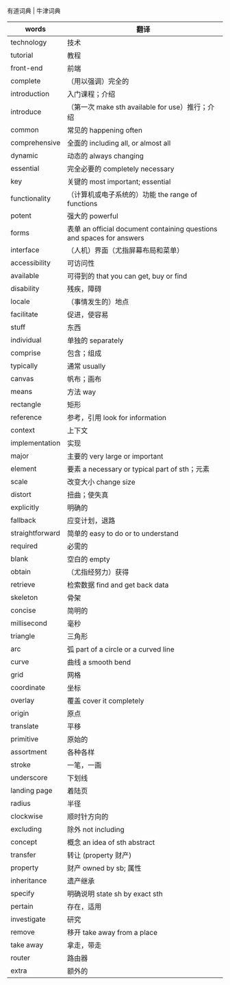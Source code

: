 有道词典 | 牛津词典

| words           | 翻译                                                                  |
| --------------- | --------------------------------------------------------------------- |
| technology      | 技术                                                                  |
| tutorial        | 教程                                                                  |
| front-end       | 前端                                                                  |
| complete        | （用以强调）完全的                                                    |
| introduction    | 入门课程；介绍                                                        |
| introduce       | （第一次 make sth available for use）推行；介绍                       |
| common          | 常见的 happening often                                                |
| comprehensive   | 全面的 including all, or almost all                                   |
| dynamic         | 动态的 always changing                                                |
| essential       | 完全必要的 completely necessary                                       |
| key             | 关键的 most important; essential                                      |
| functionality   | （计算机或电子系统的）功能 the range of functions                     |
| potent          | 强大的 powerful                                                       |
| forms           | 表单 an official document containing questions and spaces for answers |
| interface       | （人机）界面（尤指屏幕布局和菜单）                                    |
| accessibility   | 可访问性                                                              |
| available       | 可得到的 that you can get, buy or find                                |
| disability      | 残疾，障碍                                                            |
| locale          | （事情发生的）地点                                                    |
| facilitate      | 促进，使容易                                                          |
| stuff           | 东西                                                                  |
| individual      | 单独的 separately                                                     |
| comprise        | 包含；组成                                                            |
| typically       | 通常 usually                                                          |
| canvas          | 帆布；画布                                                            |
| means           | 方法 way                                                              |
| rectangle       | 矩形                                                                  |
| reference       | 参考，引用 look for information                                       |
| context         | 上下文                                                                |
| implementation  | 实现                                                                  |
| major           | 主要的 very large or important                                        |
| element         | 要素 a necessary or typical part of sth；元素                         |
| scale           | 改变大小 change size                                                  |
| distort         | 扭曲；使失真                                                          |
| explicitly      | 明确的                                                                |
| fallback        | 应变计划，退路                                                        |
| straightforward | 简单的 easy to do or to understand                                    |
| required        | 必需的                                                                |
| blank           | 空白的 empty                                                          |
| obtain          | （尤指经努力）获得                                                    |
| retrieve        | 检索数据 find and get back data                                       |
| skeleton        | 骨架                                                                  |
| concise         | 简明的                                                                |
| millisecond     | 毫秒                                                                  |
| triangle        | 三角形                                                                |
| arc             | 弧 part of a circle or a curved line                                  |
| curve           | 曲线 a smooth bend                                                    |
| grid            | 网格                                                                  |
| coordinate      | 坐标                                                                  |
| overlay         | 覆盖 cover it completely                                              |
| origin          | 原点                                                                  |
| translate       | 平移                                                                  |
| primitive       | 原始的                                                                |
| assortment      | 各种各样                                                              |
| stroke          | 一笔，一画                                                            |
| underscore      | 下划线                                                                |
| landing page    | 着陆页                                                                |
| radius          | 半径                                                                  |
| clockwise       | 顺时针方向的                                                          |
| excluding       | 除外 not including                                                    |
| concept         | 概念 an idea of sth abstract                                          |
| transfer        | 转让 (property 财产)                                                  |
| property        | 财产 owned by sb; 属性                                                |
| inheritance     | 遗产继承                                                              |
| specify         | 明确说明 state sh by exact sth                                        |
| pertain         | 存在，适用                                                            |
| investigate     | 研究                                                                  |
| remove          | 移开 take away from a place                                           |
| take away       | 拿走，带走                                                            |
| router          | 路由器                                                                |
| extra           | 额外的                                                                |







